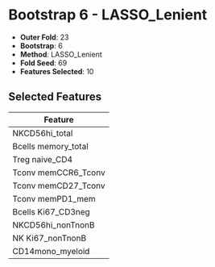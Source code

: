 # Bootstrap 6 - LASSO_Lenient

- **Outer Fold**: 23
- **Bootstrap**: 6
- **Method**: LASSO_Lenient
- **Fold Seed**: 69
- **Features Selected**: 10

## Selected Features

| Feature |
|---------|
| NKCD56hi_total |
| Bcells memory_total |
| Treg naive_CD4 |
| Tconv memCCR6_Tconv |
| Tconv memCD27_Tconv |
| Tconv memPD1_mem |
| Bcells Ki67_CD3neg |
| NKCD56hi_nonTnonB |
| NK Ki67_nonTnonB |
| CD14mono_myeloid |
